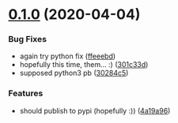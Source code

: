 # [0.1.0](https://github.com/esciara/github_actions_test/compare/v0.0.0...v0.1.0) (2020-04-04)


### Bug Fixes

* again try python fix ([ffeeebd](https://github.com/esciara/github_actions_test/commit/ffeeebdd59983fb70a41bff561604d985fd59869))
* hopefully this time, them... :) ([301c33d](https://github.com/esciara/github_actions_test/commit/301c33d0ce8d76b64a6c767507086a28d157c5f6))
* supposed python3 pb ([30284c5](https://github.com/esciara/github_actions_test/commit/30284c53d7b122120070d200082dd4bcf708b4f6))


### Features

* should publish to pypi (hopefully :)) ([4a19a96](https://github.com/esciara/github_actions_test/commit/4a19a9650db4a4e46fa6973c6753d4999111b279))
